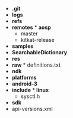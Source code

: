 * **.git**
 * **logs**
  * **refs**
   * **remotes**
    * **aosp**
     * master
     * kitkat-release
* **samples**
 * **SearchableDictionary**
  * **res**
   * **raw**
    * definitions.txt
* **ndk**
 * **platforms**
  * **android-3**
   * **include**
    * **linux**
     * sysctl.h
* **sdk**
 * api-versions.xml
